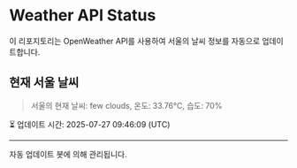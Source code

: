 
# Weather API Status

이 리포지토리는 OpenWeather API를 사용하여 서울의 날씨 정보를 자동으로 업데이트합니다.

## 현재 서울 날씨
> 서울의 현재 날씨: few clouds, 온도: 33.76°C, 습도: 70%

⏳ 업데이트 시간: 2025-07-27 09:46:09 (UTC)

---
자동 업데이트 봇에 의해 관리됩니다.
